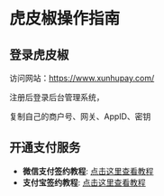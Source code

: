 # 虎皮椒操作指南

## 登录虎皮椒

访问网站：https://www.xunhupay.com/

注册后登录后台管理系统，

复制自己的商户号、网关、AppID、密钥

## 开通支付服务

- **微信支付签约教程**: [点击这里查看教程](https://www.xunhupay.com/114.html)
- **支付宝签约教程**: [点击这里查看教程](https://www.xunhupay.com/179.html)
